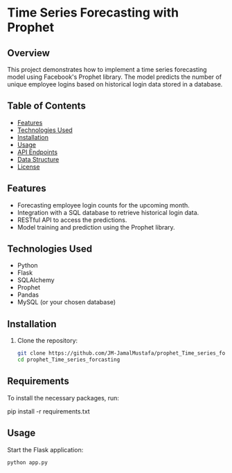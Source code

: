 # Time Series Forecasting with Prophet

## Overview

This project demonstrates how to implement a time series forecasting model using Facebook's Prophet library. The model predicts the number of unique employee logins based on historical login data stored in a database.

## Table of Contents

- [Features](#features)
- [Technologies Used](#technologies-used)
- [Installation](#installation)
- [Usage](#usage)
- [API Endpoints](#api-endpoints)
- [Data Structure](#data-structure)
- [License](#license)

## Features

- Forecasting employee login counts for the upcoming month.
- Integration with a SQL database to retrieve historical login data.
- RESTful API to access the predictions.
- Model training and prediction using the Prophet library.

## Technologies Used

- Python
- Flask
- SQLAlchemy
- Prophet
- Pandas
- MySQL (or your chosen database)

## Installation

1. Clone the repository:
   ```bash
   git clone https://github.com/JM-JamalMustafa/prophet_Time_series_forcasting.git
   cd prophet_Time_series_forcasting

## Requirements
To install the necessary packages, run:

pip install -r requirements.txt

## Usage

Start the Flask application:
```bash
python app.py

